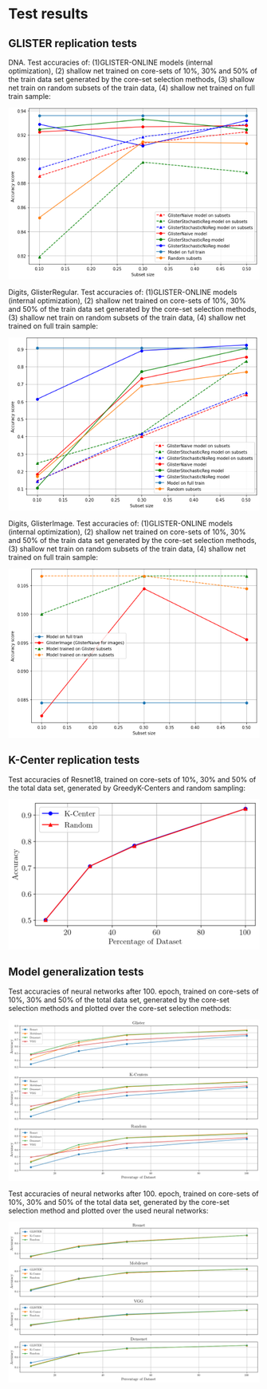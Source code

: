 # Test results

## GLISTER replication tests

DNA. Test accuracies of: (1)GLISTER-ONLINE models (internal optimization), (2) shallow net trained on core-sets of
10%, 30% and 50% of the train data set generated by the core-set selection methods, (3) shallow net train
on random subsets of the train data, (4) shallow net trained on full train sample:

![](https://github.com/rolkon/ML2021-Coreset-Selection/blob/43ac16c073fa3226670abd6f9990e38d3ba5944b/results/glister_replication/glister_dna.png)


Digits, GlisterRegular. Test accuracies of: (1)GLISTER-ONLINE models (internal optimization), (2) shallow net trained on core-sets of
10%, 30% and 50% of the train data set generated by the core-set selection methods, (3) shallow net train on
random subsets of the train data, (4) shallow net trained on full train sample:

![](https://github.com/rolkon/ML2021-Coreset-Selection/blob/43ac16c073fa3226670abd6f9990e38d3ba5944b/results/glister_replication/glister_digits_reg.png)

Digits, GlisterImage. Test accuracies of: (1)GLISTER-ONLINE models (internal optimization), (2) shallow net trained on core-sets of
10%, 30% and 50% of the train data set generated by the core-set selection methods, (3) shallow net train on
random subsets of the train data, (4) shallow net trained on full train sample:

![](https://github.com/rolkon/ML2021-Coreset-Selection/blob/43ac16c073fa3226670abd6f9990e38d3ba5944b/results/glister_replication/glister_digitis_image.png)


## K-Center replication tests

Test  accuracies  of  Resnet18,  trained  on  core-sets  of 10%, 30% and 50% of the total data set,
generated by GreedyK-Centers and random sampling:

![](https://github.com/rolkon/ML2021-Coreset-Selection/blob/b2614099ddf708446f7c11a6a667ff131ff4e594/results/k_center_replication/accuracy_over_setsize.png)

## Model generalization tests

Test accuracies of neural networks after 100. epoch, trained on core-sets of 10%, 30% and 50% of the total data set, generated by the core-set selection methods and plotted over the core-set selection methods:

![](https://github.com/rolkon/ML2021-Coreset-Selection/blob/b2614099ddf708446f7c11a6a667ff131ff4e594/results/models_generalization/generalization_ability_16x10.png)

Test accuracies of neural networks after 100. epoch, trained on core-sets of 10\%, 30\% and 50\% of the total data set, generated by the core-set selection method and plotted over the used neural networks:

![](https://github.com/rolkon/ML2021-Coreset-Selection/blob/b2614099ddf708446f7c11a6a667ff131ff4e594/results/models_generalization/generalization_accuracy_comparison_16x10.png)
